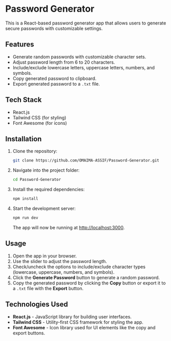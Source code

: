 

# Password Generator

This is a React-based password generator app that allows users to generate secure passwords with customizable settings.

## Features
- Generate random passwords with customizable character sets.
- Adjust password length from 6 to 20 characters.
- Include/exclude lowercase letters, uppercase letters, numbers, and symbols.
- Copy generated password to clipboard.
- Export generated password to a `.txt` file.

## Tech Stack
- React.js
- Tailwind CSS (for styling)
- Font Awesome (for icons)

## Installation

1. Clone the repository:
   ```bash
   git clone https://github.com/OMAIMA-ASSIF/Password-Generator.git
   ```

2. Navigate into the project folder:
   ```bash
   cd Password-Generator
   ```

3. Install the required dependencies:
   ```bash
   npm install
   ```

4. Start the development server:
   ```bash
   npm run dev
   ```

   The app will now be running at [http://localhost:3000](http://localhost:3000).

## Usage

1. Open the app in your browser.
2. Use the slider to adjust the password length.
3. Check/uncheck the options to include/exclude character types (lowercase, uppercase, numbers, and symbols).
4. Click the **Generate Password** button to generate a random password.
5. Copy the generated password by clicking the **Copy** button or export it to a `.txt` file with the **Export** button.

## Technologies Used

- **React.js** - JavaScript library for building user interfaces.
- **Tailwind CSS** - Utility-first CSS framework for styling the app.
- **Font Awesome** - Icon library used for UI elements like the copy and export buttons.


